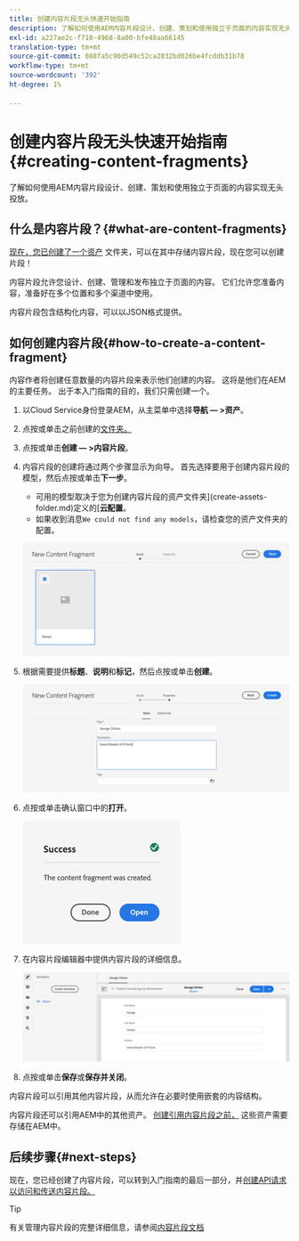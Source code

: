 ```yaml
---
title: 创建内容片段无头快速开始指南
description: 了解如何使用AEM内容片段设计、创建、策划和使用独立于页面的内容实现无头投放。
exl-id: a227ae2c-f710-4968-8a00-bfe48aa66145
translation-type: tm+mt
source-git-commit: 088fa5c90d549c52ca2832bd026be4fcddb31b78
workflow-type: tm+mt
source-wordcount: '392'
ht-degree: 1%

---
```


# 创建内容片段无头快速开始指南{#creating-content-fragments}

了解如何使用AEM内容片段设计、创建、策划和使用独立于页面的内容实现无头投放。

## 什么是内容片段？{#what-are-content-fragments}

[现在，您已创建了一个资产](create-assets-folder.md) 文件夹，可以在其中存储内容片段，现在您可以创建片段！

内容片段允许您设计、创建、管理和发布独立于页面的内容。 它们允许您准备内容，准备好在多个位置和多个渠道中使用。

内容片段包含结构化内容，可以以JSON格式提供。

## 如何创建内容片段{#how-to-create-a-content-fragment}

内容作者将创建任意数量的内容片段来表示他们创建的内容。 这将是他们在AEM的主要任务。 出于本入门指南的目的，我们只需创建一个。

1. 以Cloud Service身份登录AEM，从主菜单中选择&#x200B;**导航 — >资产**。
1. 点按或单击之前创建的[文件夹。](create-assets-folder.md)
1. 点按或单击&#x200B;**创建 — >内容片段**。
1. 内容片段的创建将通过两个步骤显示为向导。 首先选择要用于创建内容片段的模型，然后点按或单击&#x200B;**下一步**。
   * 可用的模型取决于您为创建内容片段的资产文件夹](create-assets-folder.md)定义的&#x200B;[**云配置**。
   * 如果收到消息`We could not find any models`，请检查您的资产文件夹的配置。

   ![选择内容片段模型](../assets/content-fragment-model-select.png)
1. 根据需要提供&#x200B;**标题**、**说明**&#x200B;和&#x200B;**标记**，然后点按或单击&#x200B;**创建**。

   ![创建内容片段](../assets/content-fragment-create.png)
1. 点按或单击确认窗口中的&#x200B;**打开**。

   ![内容片段已创建确认](../assets/content-fragment-confirmation.png)
1. 在内容片段编辑器中提供内容片段的详细信息。

   ![内容片段编辑器](../assets/content-fragment-edit.png)
1. 点按或单击&#x200B;**保存**&#x200B;或&#x200B;**保存并关闭**。

内容片段可以引用其他内容片段，从而允许在必要时使用嵌套的内容结构。

内容片段还可以引用AEM中的其他资产。 [创建引用内容片段之前，](/help/assets/manage-digital-assets.md) 这些资产需要存储在AEM中。

## 后续步骤{#next-steps}

现在，您已经创建了内容片段，可以转到入门指南的最后一部分，并[创建API请求以访问和传送内容片段。](create-api-request.md)

>[!TIP]
>
>有关管理内容片段的完整详细信息，请参阅[内容片段文档](/help/assets/content-fragments/content-fragments.md)

